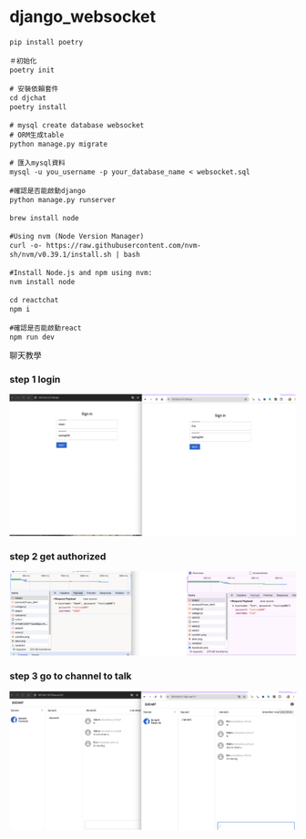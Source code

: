 # django_websocket

```
pip install poetry

＃初始化
poetry init

# 安裝依賴套件
cd djchat
poetry install

# mysql create database websocket
# ORM生成table
python manage.py migrate

# 匯入mysql資料
mysql -u you_username -p your_database_name < websocket.sql

#確認是否能啟動django
python manage.py runserver

brew install node

#Using nvm (Node Version Manager)
curl -o- https://raw.githubusercontent.com/nvm-sh/nvm/v0.39.1/install.sh | bash

#Install Node.js and npm using nvm:
nvm install node

cd reactchat
npm i

#確認是否能啟動react
npm run dev
```

聊天教學
### step 1 login
![img](https://github.com/leolee1204/django_websocket/blob/fd4548b7c831092141e70a18fc90edcb4c714b22/login.png)

### step 2 get authorized
![img](https://github.com/leolee1204/django_websocket/blob/fd4548b7c831092141e70a18fc90edcb4c714b22/get_username.png)

### step 3 go to channel to talk
![img](https://github.com/leolee1204/django_websocket/blob/fd4548b7c831092141e70a18fc90edcb4c714b22/conversation.png)
